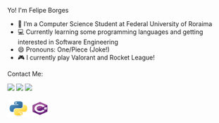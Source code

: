 Yo! I'm Felipe Borges

- 🔭 I’m a Computer Science Student at Federal University of Roraima
- 💻 Currently learning some programming languages and getting interested in Software Engineering
- 😄 Pronouns: One/Piece (Joke!)
- 🎮 I currently play Valorant and Rocket League!

Contact Me:

<div> 
  <a href="https://instagram.com/eae_flipi" target="_blank"><img src="https://img.shields.io/badge/-Instagram-%23B92B27?style=for-the-badge&logo=instagram&logoColor=white" target="_blank"></a>
  <a href="https://twitter.com/f3ripe" target="_blank"><img src="https://img.shields.io/badge/Twitter-1DA1F2?style=for-the-badge&logo=twitter&logoColor=white" target="_blank"></a>
  <a href = "mailto:felipersousab@gmail.com"><img src="https://img.shields.io/badge/-Gmail-%23333?style=for-the-badge&logo=gmail&logoColor=white" target="_blank"></a>
<div> 

<div style="display: inline_block"><br>
  <img align="center" alt="Lipe-Python" height="40" width="50" src="https://raw.githubusercontent.com/devicons/devicon/master/icons/python/python-original.svg">
  <img align="center" alt="Lipe-C" height="30" width="40" src="https://raw.githubusercontent.com/devicons/devicon/master/icons/csharp/csharp-original.svg">
</div>
